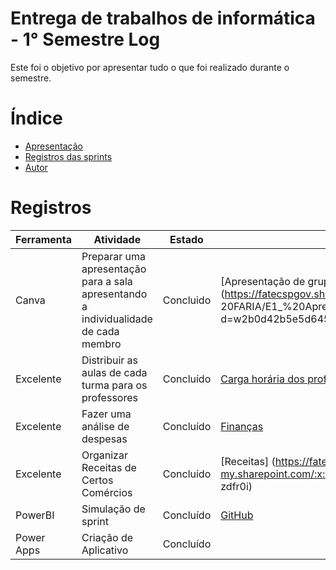 # Entrega de trabalhos de informática - 1° Semestre Log

Este foi o objetivo por apresentar tudo o que foi realizado durante o semestre.

# Índice
* [Apresentação](#apresentação)
* [Registros das sprints](#registros)
* [Autor](#autor)


# Registros
|Ferramenta | Atividade | Estado| Documentos |
|------|--------|------|--------|
|Canva | Preparar uma apresentação para a sala apresentando a individualidade de cada membro | Concluido |[Apresentação de grupo](https://fatecspgov.sharepoint.com/:p:/r/sites/Section_INF047.A994.N.074.146.20241/Student%20Work/Working%20files/MARIANA%20CYNTHIA%20DE% 20FARIA/E1_%20Apresenta%C3%A7%C3%A3o%20da%20Equipe/Inform%C3%A1tica%20Aplicada%20a%20Log%C3%ADstica%202.pptx?d=w2b0d42b5e5d6458e952f67db2f1e81bc&csf=1&web=1& e=4ns2hh) |
|Excelente | Distribuir as aulas de cada turma para os professores | Concluído | [Carga horária dos professores](https://fatecspgov-my.sharepoint.com/:x:/r/personal/bianca_trevisan_fatec_sp_gov_br/Documents/Attachments/HORARIO_dinamica%2001.xlsx?d=w872f3983e2e443f8a3305fe705a96ffc&csf=1&web=1&e=pZjIEd ) |
|Excelente| Fazer uma análise de despesas | Concluído | [Finanças](https://fatecspgov-my.sharepoint.com/:x:/r/personal/bianca_trevisan_fatec_sp_gov_br/Documents/Pasta.xlsx?d=w5a583b83650b4acca148910994d388a9&csf=1&web=1&e=1TgDNE) |
|Excelente| Organizar Receitas de Certos Comércios | Concluído | [Receitas] (https://fatecspgov-my.sharepoint.com/:x:/r/personal/bianca_trevisan_fatec_sp_gov_br/documents/attachments/atividade%20De%20informatia.xlsxsx) f = 1 & web = 1 & e = zdfr0i) |
|PowerBI| Simulação de sprint | Concluído |[GitHub](https://github.com/BiaTrevisan/Power-Bi_Modelo) |
|Power Apps |Criação de Aplicativo | Concluído |
